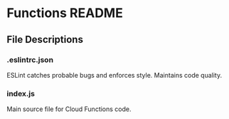 # Functions README

## File Descriptions

### .eslintrc.json

ESLint catches probable bugs and enforces style. Maintains code quality.

### index.js

Main source file for Cloud Functions code.
